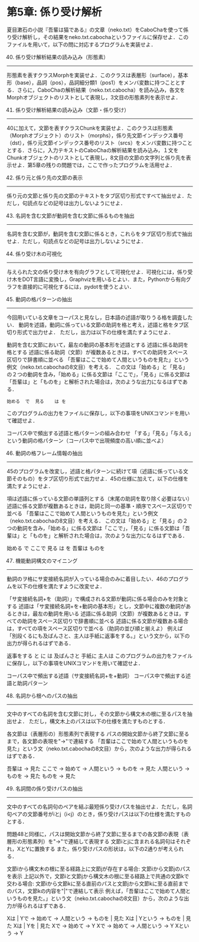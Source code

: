 第5章: 係り受け解析
===
夏目漱石の小説『吾輩は猫である』の文章（neko.txt）をCaboChaを使って係り受け解析し，その結果をneko.txt.cabochaというファイルに保存せよ．このファイルを用いて，以下の問に対応するプログラムを実装せよ．

40. 係り受け解析結果の読み込み（形態素）
---
形態素を表すクラスMorphを実装せよ．このクラスは表層形（surface），基本形（base），品詞（pos），品詞細分類1（pos1）をメンバ変数に持つこととする．さらに，CaboChaの解析結果（neko.txt.cabocha）を読み込み，各文をMorphオブジェクトのリストとして表現し，3文目の形態素列を表示せよ．

41. 係り受け解析結果の読み込み（文節・係り受け）
---
40に加えて，文節を表すクラスChunkを実装せよ．このクラスは形態素（Morphオブジェクト）のリスト（morphs），係り先文節インデックス番号（dst），係り元文節インデックス番号のリスト（srcs）をメンバ変数に持つこととする．さらに，入力テキストのCaboChaの解析結果を読み込み，１文をChunkオブジェクトのリストとして表現し，8文目の文節の文字列と係り先を表示せよ．第5章の残りの問題では，ここで作ったプログラムを活用せよ．

42. 係り元と係り先の文節の表示
---
係り元の文節と係り先の文節のテキストをタブ区切り形式ですべて抽出せよ．ただし，句読点などの記号は出力しないようにせよ．

43. 名詞を含む文節が動詞を含む文節に係るものを抽出
---
名詞を含む文節が，動詞を含む文節に係るとき，これらをタブ区切り形式で抽出せよ．ただし，句読点などの記号は出力しないようにせよ．

44. 係り受け木の可視化
---
与えられた文の係り受け木を有向グラフとして可視化せよ．可視化には，係り受け木をDOT言語に変換し，Graphvizを用いるとよい．また，Pythonから有向グラフを直接的に可視化するには，pydotを使うとよい．

45. 動詞の格パターンの抽出
---
今回用いている文章をコーパスと見なし，日本語の述語が取りうる格を調査したい． 動詞を述語，動詞に係っている文節の助詞を格と考え，述語と格をタブ区切り形式で出力せよ． ただし，出力は以下の仕様を満たすようにせよ．

動詞を含む文節において，最左の動詞の基本形を述語とする
述語に係る助詞を格とする
述語に係る助詞（文節）が複数あるときは，すべての助詞をスペース区切りで辞書順に並べる
「吾輩はここで始めて人間というものを見た」という例文（neko.txt.cabochaの8文目）を考える． この文は「始める」と「見る」の２つの動詞を含み，「始める」に係る文節は「ここで」，「見る」に係る文節は「吾輩は」と「ものを」と解析された場合は，次のような出力になるはずである．

```始める  で```
``` ```
```見る    は を```

このプログラムの出力をファイルに保存し，以下の事項をUNIXコマンドを用いて確認せよ．

コーパス中で頻出する述語と格パターンの組み合わせ
「する」「見る」「与える」という動詞の格パターン（コーパス中で出現頻度の高い順に並べよ）

46. 動詞の格フレーム情報の抽出
---
45のプログラムを改変し，述語と格パターンに続けて項（述語に係っている文節そのもの）をタブ区切り形式で出力せよ．45の仕様に加えて，以下の仕様を満たすようにせよ．

項は述語に係っている文節の単語列とする（末尾の助詞を取り除く必要はない）
述語に係る文節が複数あるときは，助詞と同一の基準・順序でスペース区切りで並べる
「吾輩はここで始めて人間というものを見た」という例文（neko.txt.cabochaの8文目）を考える． この文は「始める」と「見る」の２つの動詞を含み，「始める」に係る文節は「ここで」，「見る」に係る文節は「吾輩は」と「ものを」と解析された場合は，次のような出力になるはずである．

始める  で      ここで
見る    は を   吾輩は ものを

47. 機能動詞構文のマイニング
---
動詞のヲ格にサ変接続名詞が入っている場合のみに着目したい．46のプログラムを以下の仕様を満たすように改変せよ．

「サ変接続名詞+を（助詞）」で構成される文節が動詞に係る場合のみを対象とする
述語は「サ変接続名詞+を+動詞の基本形」とし，文節中に複数の動詞があるときは，最左の動詞を用いる
述語に係る助詞（文節）が複数あるときは，すべての助詞をスペース区切りで辞書順に並べる
述語に係る文節が複数ある場合は，すべての項をスペース区切りで並べる（助詞の並び順と揃えよ）
例えば「別段くるにも及ばんさと、主人は手紙に返事をする。」という文から，以下の出力が得られるはずである．

返事をする      と に は        及ばんさと 手紙に 主人は
このプログラムの出力をファイルに保存し，以下の事項をUNIXコマンドを用いて確認せよ．

コーパス中で頻出する述語（サ変接続名詞+を+動詞）
コーパス中で頻出する述語と助詞パターン

48. 名詞から根へのパスの抽出
---
文中のすべての名詞を含む文節に対し，その文節から構文木の根に至るパスを抽出せよ． ただし，構文木上のパスは以下の仕様を満たすものとする．

各文節は（表層形の）形態素列で表現する
パスの開始文節から終了文節に至るまで，各文節の表現を"->"で連結する
「吾輩はここで始めて人間というものを見た」という文（neko.txt.cabochaの8文目）から，次のような出力が得られるはずである．

吾輩は -> 見た
ここで -> 始めて -> 人間という -> ものを -> 見た
人間という -> ものを -> 見た
ものを -> 見た

49. 名詞間の係り受けパスの抽出
---
文中のすべての名詞句のペアを結ぶ最短係り受けパスを抽出せよ．ただし，名詞句ペアの文節番号がiとj（i<j）のとき，係り受けパスは以下の仕様を満たすものとする．

問題48と同様に，パスは開始文節から終了文節に至るまでの各文節の表現（表層形の形態素列）を"->"で連結して表現する
文節iとjに含まれる名詞句はそれぞれ，XとYに置換する
また，係り受けパスの形状は，以下の2通りが考えられる．

文節iから構文木の根に至る経路上に文節jが存在する場合: 文節iから文節jのパスを表示
上記以外で，文節iと文節jから構文木の根に至る経路上で共通の文節kで交わる場合: 文節iから文節kに至る直前のパスと文節jから文節kに至る直前までのパス，文節kの内容を"|"で連結して表示
例えば，「吾輩はここで始めて人間というものを見た。」という文（neko.txt.cabochaの8文目）から，次のような出力が得られるはずである．

Xは | Yで -> 始めて -> 人間という -> ものを | 見た
Xは | Yという -> ものを | 見た
Xは | Yを | 見た
Xで -> 始めて -> Y
Xで -> 始めて -> 人間という -> Y
Xという -> Y
